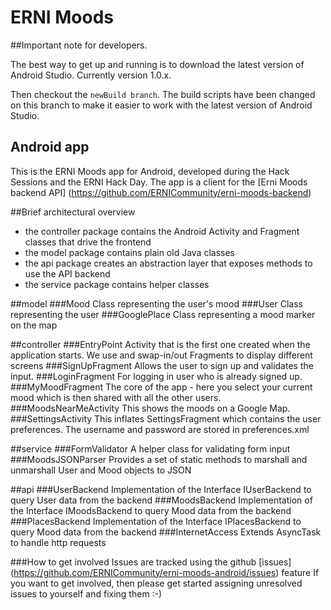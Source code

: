 ERNI Moods
==========

##Important note for developers.

The best way to get up and running is to download the latest version of Android Studio. Currently version 1.0.x.

Then checkout the ``newBuild branch``. The build scripts have been changed on this branch to make it easier to work with the latest version of Android Studio.



Android app
-----------

This is the ERNI Moods app for Android, developed during the Hack Sessions and the ERNI Hack Day.
The app is a client for the [Erni Moods backend API] (https://github.com/ERNICommunity/erni-moods-backend)

##Brief architectural overview
* the controller package contains the Android Activity and Fragment classes that drive the frontend
* the model package contains plain old Java classes
* the api package creates an abstraction layer that exposes methods to use the API backend
* the service package contains helper classes

##model
###Mood
Class representing the user's mood
###User
Class representing the user
###GooglePlace
Class representing a mood marker on the map 

##controller
###EntryPoint
Activity that is the first one created when the application starts. We use and swap-in/out Fragments to display different screens
###SignUpFragment
Allows the user to sign up and validates the input.
###LoginFragment
For logging in user who is already signed up.
###MyMoodFragment
The core of the app - here you select your current mood which is then shared with all the other users.
###MoodsNearMeActivity
This shows the moods on a Google Map.
###SettingsActivity
This inflates SettingsFragment which contains the user preferences. The username and password are stored in preferences.xml

##service
###FormValidator
A helper class for validating form input
###MoodsJSONParser
Provides a set of static methods to marshall and unmarshall User and Mood objects to JSON

##api
###UserBackend
Implementation of the Interface IUserBackend to query User data from the backend
###MoodsBackend
Implementation of the Interface IMoodsBackend to query Mood data from the backend
###PlacesBackend
Implementation of the Interface IPlacesBackend to query Mood data from the backend
###InternetAccess
Extends AsyncTask to handle http requests


###How to get involved
Issues are tracked using the github [issues] (https://github.com/ERNICommunity/erni-moods-android/issues) feature
If you want to get involved, then please get started assigning unresolved issues to yourself and fixing them :-)

